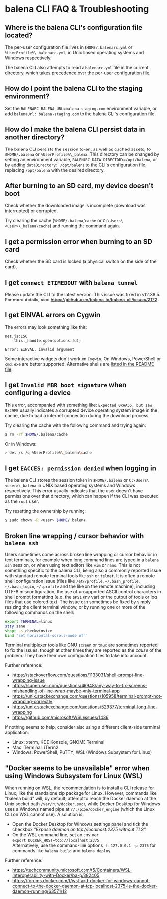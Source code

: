 # balena CLI FAQ & Troubleshooting

## Where is the balena CLI's configuration file located?

The per-user configuration file lives in `$HOME/.balenarc.yml` or `%UserProfile%\_balenarc.yml`, in
Unix based operating systems and Windows respectively.

The balena CLI also attempts to read a `balenarc.yml` file in the current directory, which takes
precedence over the per-user configuration file.

## How do I point the balena CLI to the staging environment?

Set the `BALENARC_BALENA_URL=balena-staging.com` environment variable, or add
`balenaUrl: balena-staging.com` to the balena CLI's configuration file.

## How do I make the balena CLI persist data in another directory?

The balena CLI persists the session token, as well as cached assets, to `$HOME/.balena` or
`%UserProfile%\_balena`. This directory can be changed by setting an environment variable,
`BALENARC_DATA_DIRECTORY=/opt/balena`, or by adding `dataDirectory: /opt/balena` to the CLI's
configuration file, replacing `/opt/balena` with the desired directory.

## After burning to an SD card, my device doesn't boot

Check whether the downloaded image is incomplete (download was interrupted) or corrupted.

Try clearing the cache (`%HOME/.balena/cache` or `C:\Users\<user>\_balena\cache`) and running the
command again.

## I get a permission error when burning to an SD card

Check whether the SD card is locked (a physical switch on the side of the card).

## I get `connect ETIMEDOUT` with `balena tunnel`

Please update the CLI to the latest version. This issue was fixed in v12.38.5.
For more details, see: https://github.com/balena-io/balena-cli/issues/2172

## I get EINVAL errors on Cygwin

The errors may look something like this:

```
net.js:156
    this._handle.open(options.fd);
                 ^
Error: EINVAL, invalid argument
```

Some interactive widgets don't work on `Cygwin`. On Windows, PowerShell or `cmd.exe` are better
supported. Alternative shells are [listed in the README
file](./README.md#choosing-a-shell-command-promptterminal).

## I get `Invalid MBR boot signature` when configuring a device

This error, accompanied with something like: `Expected 0xAA55, but saw 0x29FE` usually indicates a corrupted device operating system image in the cache, due to bad a internet connection during the download process.

Try clearing the cache with the following command and trying again:

```sh
$ rm -rf $HOME/.balena/cache
```

Or in Windows:

```sh
> del /s /q %UserProfile%\_balena\cache
```

## I get `EACCES: permission denied` when logging in

The balena CLI stores the session token in `$HOME/.balena` or `C:\Users\<user>\_balena` in UNIX based
operating systems and Windows respectively. This error usually indicates that the user doesn't have
permissions over that directory, which can happen if the CLI was executed as the `root` user.

Try resetting the ownership by running:

```sh
$ sudo chown -R <user> $HOME/.balena
```

## Broken line wrapping / cursor behavior with `balena ssh`

Users sometimes come across broken line wrapping or cursor behavior in text terminals, for example
when long command lines are typed in a `balena ssh` session, or when using text editors like `vim`
or `nano`. This is not something specific to the balena CLI, being also a commonly reported issue
with standard remote terminal tools like `ssh` or `telnet`.  It is often a remote shell
configuration issue (files like `/etc/profile`, `~/.bash_profile`, `~/.bash_login`, `~/.profile`
and the like on the remote machine), including UTF-8 misconfiguration, the use of unsupported ASCII
control characters in shell prompt formatting (e.g. the `$PS1` env var) or the output of tools or
log files that use colored text. The issue can sometimes be fixed by simply resizing the client
terminal window, or by running one or more of the following commands on the shell:

```sh
export TERMINAL=linux
stty sane
shopt -s checkwinsize
bind 'set horizontal-scroll-mode off'
```

Terminal multiplexer tools like GNU `screen` or `tmux` are sometimes reported to fix the issues, though at other times they are reported as the _cause_ of the problem. They have their own configuration files to take into account.

Further reference:
* https://stackoverflow.com/questions/1133031/shell-prompt-line-wrapping-issue
* https://superuser.com/questions/46948/any-way-to-fix-screens-mishandling-of-line-wrap-maybe-only-terminal-app
* https://unix.stackexchange.com/questions/105958/terminal-prompt-not-wrapping-correctly
* https://unix.stackexchange.com/questions/529377/terminal-long-line-wrapping
* https://github.com/microsoft/WSL/issues/1436

If nothing seems to help, consider also using a different client-side terminal application:
* Linux: xterm, KDE Konsole, GNOME Terminal
* Mac: Terminal, iTerm2
* Windows: PowerShell, PuTTY, WSL (Windows Subsystem for Linux)

## "Docker seems to be unavailable" error when using Windows Subsystem for Linux (WSL)

When running on WSL, the recommendation is to install a CLI release for Linux, like the standalone
zip package for Linux. However, commands like "balena build" will, by default, attempt to reach the
Docker daemon at the Unix socket path `/var/run/docker.sock`, while Docker Desktop for Windows uses
a Windows named pipe at `//./pipe/docker_engine` (which the Linux CLI on WSL cannot use). A
solution is:

- Open the Docker Desktop for Windows settings panel and tick the checkbox _"Expose daemon on tcp://localhost:2375 without TLS"._
- On the WSL command line, set an env var:  
`export DOCKER_HOST=tcp://localhost:2375`  
Alternatively, use the command-line options `-h 127.0.0.1 -p 2375` for commands like `balena build` and `balena deploy`.

Further reference:

- https://techcommunity.microsoft.com/t5/Containers/WSL-Interoperability-with-Docker/ba-p/382405
- https://forums.docker.com/t/wsl-and-docker-for-windows-cannot-connect-to-the-docker-daemon-at-tcp-localhost-2375-is-the-docker-daemon-running/63571/12
